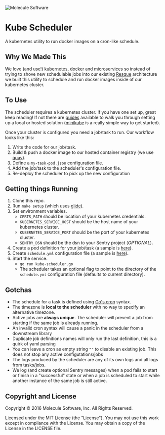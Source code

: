![Molecule Software](https://avatars1.githubusercontent.com/u/2736908?v=3&s=100 "Molecule Software")
# Kube Scheduler

A kubernetes utility to run docker images on a cron-like schedule.

## Why We Made This

We love (and use!) [kubernetes](http://kubernetes.io/), [docker](https://www.docker.com/) and [microservices](http://martinfowler.com/articles/microservices.html?ref=scaleyourcode.com) so instead of trying to shove new schedulable jobs into our existing [Resque](https://github.com/resque/resque) architecture we built this utility to schedule and run docker images inside of our kubernetes cluster.

## To Use

The scheduler requires a kubernetes cluster. If you have one set up, great keep reading! If not there are [guides](http://kubernetes.io/docs/getting-started-guides/) available to walk you through setting up a local or hosted solution ([minikube](http://kubernetes.io/docs/getting-started-guides/minikube/) is a really simple way to get started).

Once your cluster is configured you need a job/task to run. Our workflow looks like this:
1) Write the code for our job/task.
2) Build & push a docker image to our hosted container registry (we use [quay](https://quay.io/)).
3) Define a `my-task-pod.json` configuration file.
4) Add the job/task to the scheduler's configuration file.
5) Re-deploy the scheduler to pick up the new configuration

## Getting things Running

1. Clone this repo.
1. Run `make setup` (which uses [glide](https://github.com/Masterminds/glide)).
1. Set environment variables.
    * `CERTS_PATH` should be location of your kubernetes credentials.
    * `KUBERNETES_SERVICE_HOST` should be the host name of your kubernetes cluster.
    * `KUBERNETES_SERVICE_PORT` should be the port of your kubernetes cluster.
    * `SENTRY_DSN` should be the dsn to your Sentry project (*OPTIONAL*).
1. Create a pod definition for your job/task (a sample is [here](https://github.com/wearemolecule/kube-scheduler/blob/master/nymex_prelims.json)).
1. Create `schedule.yml` configuration file (a sample is [here](https://github.com/wearemolecule/kube-scheduler/blob/master/schedule.yml.sample)).
1. Start the service.
   * `go run kube-scheduler.go`
   * The scheduler takes an optional flag to point to the directory of the `schedule.yml` configuration file (defaults to current directory).

## Gotchas

* The schedule for a task is defined using [Go's cron](https://godoc.org/github.com/robfig/cron) syntax.
* The timezone is __local to the scheduler__ with no way to specify an alternative timezone.
* Active jobs are __always unique__. The scheduler will prevent a job from starting if the same job is already running.
* An invalid cron syntax will cause a panic in the scheduler from a downstream library
* Duplicate job definitions names will only run the last definition, this is a quirk of yaml parsing
* You can leave a cron as empty string `""` to disable an existing job. This does not stop any active configutations/jobs
* The logs produced by the scheduler are any of its own logs and all logs from tasks/jobs.
* We log (and create optional Sentry messages) when a pod fails to start or finish in a "successful" state or when a job is scheduled to start while another instance of the same job is still active.

## Copyright and License

Copyright © 2016 Molecule Software, Inc. All Rights Reserved.

Licensed under the MIT License (the "License"). You may not use this work except in compliance with the License. You may obtain a copy of the License in the LICENSE file.
